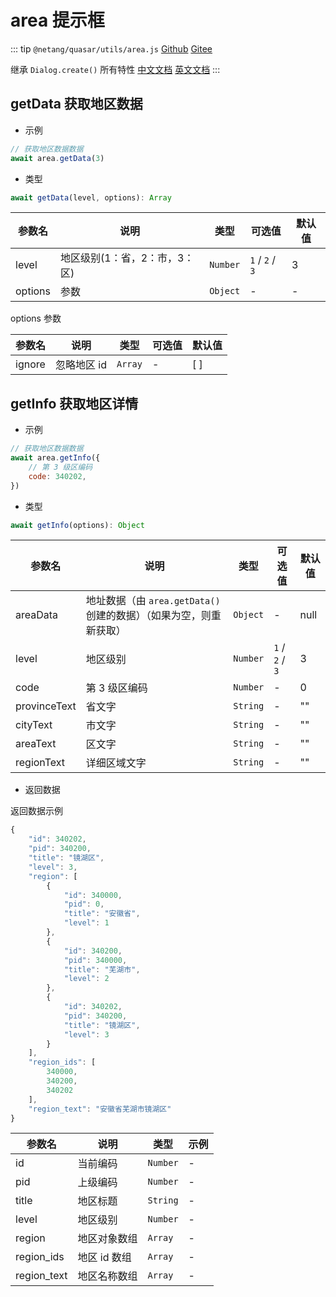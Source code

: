 # area 提示框

::: tip
`@netang/quasar/utils/area.js` [Github](https://github.com/netangsoft/netang-quasar/blob/main/utils/area.js) [Gitee](https://gitee.com/jinmarcus/netang-quasar/blob/main/utils/area.js)

继承 `Dialog.create()` 所有特性
[中文文档](http://www.quasarchs.com/quasar-plugins/dialog) [英文文档](https://quasar.dev/quasar-plugins/dialog)
:::

## getData 获取地区数据

- 示例

```javascript
// 获取地区数据数据
await area.getData(3)
```

- 类型

```javascript
await getData(level, options): Array
```

| 参数名     | 说明                | 类型       | 可选值             | 默认值 |
|---------|-------------------|----------|-----------------|-----|
| level | 地区级别(1：省，2：市，3：区) | `Number` | `1` / `2` / `3` | 3   |
| options | 参数                | `Object` | -               | -   |

options 参数

| 参数名     | 说明                | 类型       | 可选值 | 默认值 |
|---------|-------------------|----------|-----|-----|
| ignore | 忽略地区 id | `Array`  | -   | [ ] |


## getInfo 获取地区详情

- 示例

```javascript
// 获取地区数据数据
await area.getInfo({
    // 第 3 级区编码
    code: 340202,
})
```

- 类型

```javascript
await getInfo(options): Object
```

| 参数名          | 说明                                         | 类型       | 可选值             | 默认值  |
|--------------|--------------------------------------------|----------|-----------------|------|
| areaData     | 地址数据（由 `area.getData()` 创建的数据）（如果为空，则重新获取） | `Object` | -               | null |
| level        | 地区级别                                       | `Number` | `1` / `2` / `3` | 3    |
| code         | 第 3 级区编码                                   | `Number` | -               | 0    |
| provinceText | 省文字                                        | `String` | -               | ""   |
| cityText     | 市文字                                        | `String` | -               | ""   |
| areaText     | 区文字                                        | `String` | -               | ""   |
| regionText   | 详细区域文字                                     | `String` | -               | ""   |

- 返回数据

返回数据示例

```javascript
{
    "id": 340202,
    "pid": 340200,
    "title": "镜湖区",
    "level": 3,
    "region": [
        {
            "id": 340000,
            "pid": 0,
            "title": "安徽省",
            "level": 1
        },
        {
            "id": 340200,
            "pid": 340000,
            "title": "芜湖市",
            "level": 2
        },
        {
            "id": 340202,
            "pid": 340200,
            "title": "镜湖区",
            "level": 3
        }
    ],
    "region_ids": [
        340000,
        340200,
        340202
    ],
    "region_text": "安徽省芜湖市镜湖区"
}
```

| 参数名         | 说明       | 类型       | 示例  |
|-------------|----------|----------|-----|
| id          | 当前编码     | `Number` | -   | -     |
| pid         | 上级编码     | `Number` | -   | -     |
| title       | 地区标题     | `String` | -   | -     |
| level       | 地区级别     | `Number` | -   | -     |
| region      | 地区对象数组   | `Array`  | -   | -     |
| region_ids  | 地区 id 数组 | `Array`  | -   | -     |
| region_text | 地区名称数组   | `Array`  | -   | -     |
